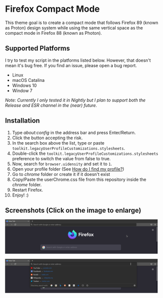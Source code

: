 # Firefox Compact Mode

This theme goal is to create a compact mode that follows Firefox 89 (known as
Proton) design system while using the same vertical space as the compact mode in
Firefox 88 (known as Photon).

## Supported Platforms

I try to test my script in the platforms listed below. However, that doesn't mean it's bug free. If you find an issue, please open a bug report.

- Linux
- macOS Catalina
- Windows 10
- Window 7

*Note: Currently I only tested it in Nightly but I plan to support both the Release and ESR channel in the (near) future.*

## Installation

1. Type *about:config* in the address bar and press Enter/Return.
2. Click the button accepting the risk.
3. In the search box above the list, type or paste
   `toolkit.legacyUserProfileCustomizations.stylesheets`.
4. Double-click the `toolkit.legacyUserProfileCustomizations.stylesheets`
   preference to switch the value from false to true.
5. Now, search for `browser.uidensity` and set it to `1`.
6. Open your profile folder (See [How do I find my profile?][profile])
7. Go to *chrome* folder or create it if it doesn't exist
8. Copy/Paste the userChrome.css file from this repository inside the *chrome*
   folder.
9. Restart Firefox.
10. Enjoy! :)

## Screenshots (Click on the image to enlarge)

<img src="screenshots/fx-compact-mode.png"
     alt="Main window of Firefox"
     width="500">

<img src="screenshots/fx-compact-mode-urlbar.png"
     alt="URLBar expanded"
     width="500">

[profile]: https://support.mozilla.org/en-US/kb/profiles-where-firefox-stores-user-data#w_how-do-i-find-my-profile
